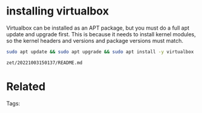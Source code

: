 # installing virtualbox
Virtualbox can be installed as an APT package, but you must do a full apt update and upgrade first.
This is because it needs to install kernel modules, so the kernel headers and versions and package
versions must match.
```bash
sudo apt update && sudo apt upgrade && sudo apt install -y virtualbox
```

` zet/20221003150137/README.md `

# Related


Tags:

    
